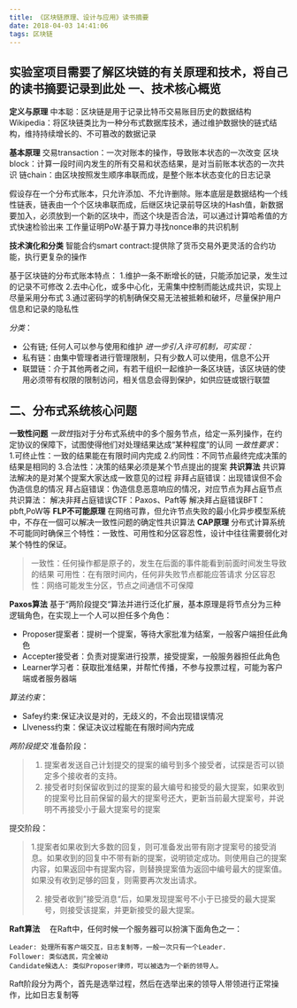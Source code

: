 ```yaml
---
title: 《区块链原理、设计与应用》读书摘要
date: 2018-04-03 14:41:06
tags: 区块链
---
```

实验室项目需要了解区块链的有关原理和技术，将自己的读书摘要记录到此处
一、技术核心概览
---
**定义与原理**
中本聪：区块链是用于记录比特币交易账目历史的数据结构
Wikipedia：将区块链类比为一种分布式数据库技术，通过维护数据快的链式结构，维持持续增长的、不可篡改的数据记录
<!-- more-->
**基本原理**
交易transaction：一次对账本的操作，导致账本状态的一次改变
区块block：计算一段时间内发生的所有交易和状态结果，是对当前账本状态的一次共识
链chain：由区块按照发生顺序串联而成，是整个账本状态变化的日志记录

假设存在一个分布式账本，只允许添加、不允许删除。账本底层是数据结构一个线性链表，链表由一个个区块串联而成，后继区块记录前导区块的Hash值，新数据要加入，必须放到一个新的区块中，而这个块是否合法，可以通过计算哈希值的方式快速检验出来
工作量证明PoW:基于算力寻找nonce串的共识机制

**技术演化和分类**
智能合约smart contract:提供除了货币交易外更灵活的合约功能，执行更复杂的操作

基于区块链的分布式账本特点：
1.维护一条不断增长的链，只能添加记录，发生过的记录不可修改
2.去中心化，或多中心化，无需集中控制而能达成共识，实现上尽量采用分布式
3.通过密码学的机制确保交易无法被抵赖和破坏，尽量保护用户信息和记录的隐私性

*分类*：
* 公有链; 任何人可以参与使用和维护
 *进一步引入许可机制，可实现：*
* 私有链：由集中管理者进行管理限制，只有少数人可以使用，信息不公开
* 联盟链：介于其他两者之间，有若干组织一起维护一条区块链，该区块链的使用必须带有权限的限制访问，相关信息会得到保护，如供应链或银行联盟

二、分布式系统核心问题
---
**一致性问题**
*一致性*指对于分布式系统中的多个服务节点，给定一系列操作，在约定协议的保障下，试图使得他们对处理结果达成“某种程度”的认同
*一致性要求*：
1.可终止性：一致的结果能在有限时间内完成
2.约同性：不同节点最终完成决策的结果是相同的
3.合法性：决策的结果必须是某个节点提出的提案
**共识算法**
共识算法解决的是对某个提案大家达成一致意见的过程
非拜占庭错误：出现错误但不会伪造信息的情况
拜占庭错误：伪造信息恶意响应的情况，对应节点为拜占庭节点
共识算法：
解决非拜占庭错误CTF：Paxos、Paft等
解决拜占庭错误BFT：pbft,PoW等
**FLP不可能原理**
在网络可靠，但允许节点失败的最小化异步模型系统中，不存在一個可以解决一致性问题的确定性共识算法
**CAP原理**
分布式计算系统不可能同时确保三个特性：一致性、可用性和分区容忍性，设计中往往需要弱化对某个特性的保证。
> 一致性：任何操作都是原子的，发生在后面的事件能看到前面时间发生导致的结果
> 可用性：在有限时间内，任何非失败节点都能应答请求
> 分区容忍性：网络可能发生分区，节点之间通信不可保障

**Paxos算法**
基于“两阶段提交“算法并进行泛化扩展，基本原理是将节点分为三种逻辑角色，在实现上一个人可以担任多个角色：
* Proposer提案者：提树一个提案，等待大家批准为结案，一般客户端担任此角色
* Accepter接受者：负责对提案进行投票，接受提案，一般服务器担任此角色
* Learner学习者：获取批准结果，并帮忙传播，不参与投票过程，可能为客户端或者服务器端

*算法约束*：
- Safey约束:保证决议是对的，无歧义的，不会出现错误情况
- LIveness约束：保证决议过程能在有限时间内完成

*两阶段提交*
准备阶段：
> 1. 提案者发送自己计划提交的提案的编号到多个接受者，试探是否可以锁定多个接收者的支持。
> 2. 接受者时刻保留收到过的提案的最大编号和接受的最大提案，如果收到的提案号比目前保留的最大的提案号还大，更新当前最大提案号，并说明不再接受小于最大提案号的提案

提交阶段：
> 1.提案者如果收到大多数的回复，则可准备发出带有刚才提案号的接受消息。如果收到的回复中不带有新的提案，说明锁定成功。则使用自己的提案内容，如果返回中有提案内容，则替换提案值为返回中编号最大的提案值。如果没有收到足够的回复，则需要再次发出请求。
>
> 2. 接受者收到”接受消息“后，如果发现提案号不小于已接受的最大提案号，则接受该提案，并更新接受的最大提案。

**Raft算法**
　在Raft中，任何时候一个服务器可以扮演下面角色之一：

    Leader: 处理所有客户端交互，日志复制等，一般一次只有一个Leader.
    Follower: 类似选民，完全被动
    Candidate候选人: 类似Proposer律师，可以被选为一个新的领导人。

Raft阶段分为两个，首先是选举过程，然后在选举出来的领导人带领进行正常操作，比如日志复制等

